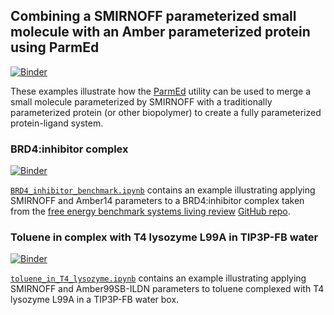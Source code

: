 ## Combining a SMIRNOFF parameterized small molecule with an Amber parameterized protein using ParmEd

[![Binder](https://mybinder.org/badge_logo.svg)](https://mybinder.org/v2/gh/openforcefield/openff-toolkit/stable?filepath=examples%2Fusing_smirnoff_with_amber_protein_forcefield)

These examples illustrate how the [ParmEd](http://parmed.github.io/ParmEd/html/index.html) utility can be used to merge a small molecule parameterized by SMIRNOFF with a traditionally parameterized protein (or other biopolymer) to create a fully parameterized protein-ligand system.

### BRD4:inhibitor complex

[![Binder](https://mybinder.org/badge_logo.svg)](https://mybinder.org/v2/gh/openforcefield/openff-toolkit/stable?filepath=examples%2Fusing_smirnoff_with_amber_protein_forcefield%2FBRD4_inhibitor_benchmark.ipynb)

[`BRD4_inhibitor_benchmark.ipynb`](BRD4_inhibitor_benchmark.ipynb) contains an example illustrating applying SMIRNOFF and Amber14 parameters to a BRD4:inhibitor complex taken from the [free energy benchmark systems living review](https://www.annualreviews.org/doi/abs/10.1146/annurev-biophys-070816-033654) [GitHub repo](https://github.com/MobleyLab/benchmarksets/tree/master/input_files/BRD4).

### Toluene in complex with T4 lysozyme L99A in TIP3P-FB water

[![Binder](https://mybinder.org/badge_logo.svg)](https://mybinder.org/v2/gh/openforcefield/openff-toolkit/stable?filepath=examples%2Fusing_smirnoff_with_amber_protein_forcefield%2Ftoluene_in_T4_lysozyme.ipynb)

[`toluene_in_T4_lysozyme.ipynb`](toluene_in_T4_lysozyme.ipynb) contains an example illustrating applying SMIRNOFF and Amber99SB-ILDN parameters to toluene complexed with T4 lysozyme L99A in a TIP3P-FB water box.
